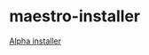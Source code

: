 # maestro-installer

[Alpha installer](https://github.com/Contact-Control-Interfaces/maestro-installer/releases/tag/v0.1a)
